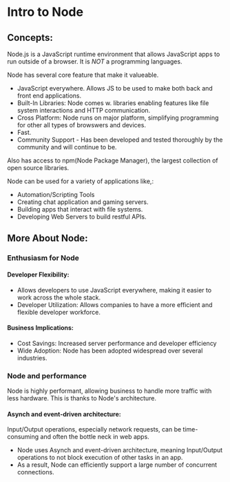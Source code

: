 # Intro to Node

## Concepts:
Node.js is a JavaScript runtime environment that allows JavaScript apps to run outside of a browser. It is *NOT* a programming languages.

Node has several core feature that make it valueable.
- JavaScript everywhere. Allows JS to be used to make both back and front end applications. 
- Built-In Libraries: Node comes w. libraries enabling features like file system interactions and HTTP communication.
- Cross Platform: Node runs on major platform, simplifying programming for other all types of browswers and devices. 
- Fast. 
- Community Support - Has been developed and tested thoroughly by the community and will continue to be. 

Also has access to npm(Node Package Manager), the largest collection of open source libraries.

Node can be used for a variety of applications like,:
- Automation/Scripting Tools
- Creating chat application and gaming servers. 
- Building apps that interact with file systems.
- Developing Web Servers to build restful APIs.


## More About Node:
### Enthusiasm for Node
#### Developer Flexibility:
- Allows developers to use JavaScript everywhere, making it easier to work across the whole stack.
- Developer Utilization: Allows companies to have a more efficient and flexible developer workforce.

#### Business Implications:
- Cost Savings: Increased server performance and developer efficiency
- Wide Adoption: Node has been adopted widespread over several industries. 

### Node and performance
Node is highly performant, allowing business to handle more traffic with less hardware. This is thanks to Node's architecture.

#### Asynch and event-driven architecture:
Input/Output operations, especially network requests, can be time-consuming and often the bottle neck in web apps. 
- Node uses Asynch and event-driven architecture, meaning Input/Output operations to not block execution of other tasks in an app.
- As a result, Node can efficiently support a large number of concurrent connections. 

                

